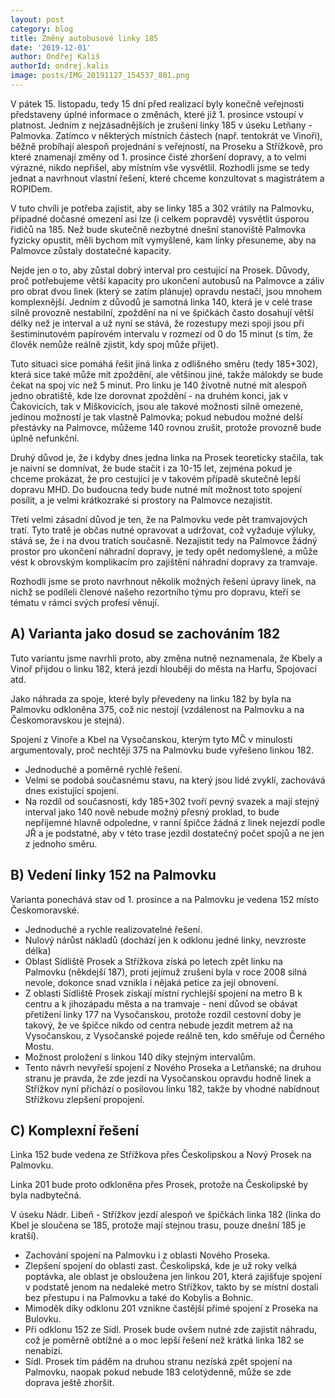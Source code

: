 ```yaml
---
layout: post
category: blog
title: Změny autobusové linky 185
date: '2019-12-01'
author: Ondřej Kališ
authorId: ondrej.kalis
image: posts/IMG_20191127_154537_801.png
---
```

V pátek 15. listopadu, tedy 15 dní před realizací byly konečně veřejnosti představeny úplné informace o změnách, které již 1. prosince vstoupí v platnost. Jedním z nejzásadnějších je zrušení linky 185 v úseku Letňany - Palmovka.  Zatímco v některých místních částech (např. tentokrát ve Vinoři), běžně probíhají alespoň projednání s veřejností, na Proseku a Střížkově, pro které znamenají změny od 1. prosince čisté zhoršení dopravy, a to velmi výrazné, nikdo nepřišel, aby místním vše vysvětlil. Rozhodli jsme se tedy jednat a navrhnout vlastní řešení, které chceme konzultovat s magistrátem a ROPIDem.

V tuto chvíli je potřeba zajistit, aby se linky 185 a 302 vrátily na Palmovku, případné dočasné omezení asi lze (i celkem popravdě) vysvětlit úsporou řidičů na 185. Než bude skutečně nezbytné dnešní stanoviště Palmovka fyzicky opustit, měli bychom mít vymyšlené, kam linky přesuneme, aby na Palmovce zůstaly dostatečné kapacity.

Nejde jen o to, aby zůstal dobrý interval pro cestující na Prosek. Důvody, proč potřebujeme větší kapacity pro ukončení autobusů na Palmovce a záliv pro obrat dvou linek (který se zatím plánuje) opravdu nestačí, jsou mnohem komplexnější. Jedním z důvodů je samotná linka 140, která je v celé trase silně provozně nestabilní, zpoždění na ní ve špičkách často dosahují větší délky než je interval a už nyní se stává, že rozestupy mezi spoji jsou při šestiminutovém papírovém intervalu v rozmezí od 0 do 15 minut (s tím, že člověk nemůže reálně zjistit, kdy spoj může přijet).

Tuto situaci sice pomáhá řešit jiná linka z odlišného směru (tedy 185+302), která sice také může mít zpoždění, ale většinou jiné, takže málokdy se bude čekat na spoj víc než 5 minut. Pro linku je 140 životně nutné mít alespoň jedno obratiště, kde lze dorovnat zpoždění - na druhém konci, jak v Čakovicích, tak v Miškovicích, jsou ale takové možnosti silně omezené, jedinou možností je tak vlastně Palmovka; pokud nebudou možné delší přestávky na Palmovce, můžeme 140 rovnou zrušit, protože provozně bude úplně nefunkční.

Druhý důvod je, že i kdyby dnes jedna linka na Prosek teoreticky stačila, tak je naivní se domnívat, že bude stačit i za 10-15 let, zejména pokud je chceme prokázat, že pro cestující je v takovém případě skutečně lepší dopravu MHD. Do budoucna tedy bude nutné mít možnost toto spojení posílit, a je velmi krátkozraké si prostory na Palmovce nezajistit.

Třetí velmi zásadní důvod je ten, že na Palmovku vede pět tramvajových tratí. Tyto tratě je občas nutné opravovat a udržovat, což vyžaduje výluky, stává se, že i na dvou tratích současně. Nezajistit tedy na Palmovce žádný prostor pro ukončení náhradní dopravy, je tedy opět nedomyšlené, a může vést k obrovským komplikacím pro zajištění náhradní dopravy za tramvaje.

Rozhodli jsme se proto navrhnout několik možných řešení úpravy linek, na nichž se podíleli členové našeho rezortního týmu pro dopravu, kteří se tématu v rámci svých profesí věnují.

## A) Varianta jako dosud se zachováním 182

Tuto variantu jsme navrhli proto, aby změna nutně neznamenala, že Kbely a Vinoř přijdou o linku 182, která jezdí hlouběji do města na Harfu, Spojovací atd.

Jako náhrada za spoje, které byly převedeny na linku 182 by byla na Palmovku odkloněna 375, což nic nestojí (vzdálenost na Palmovku a na Českomoravskou je stejná).

Spojení z Vinoře a Kbel na Vysočanskou, kterým tyto MČ v minulosti argumentovaly, proč nechtějí 375 na Palmovku bude vyřešeno linkou 182.

* Jednoduché a poměrně rychlé řešení.
* Velmi se podobá současnému stavu, na který jsou lidé zvyklí, zachovává dnes existující spojení.
* Na rozdíl od současnosti, kdy 185+302 tvoří pevný svazek a mají stejný interval jako 140 nově nebude možný přesný proklad, to bude nepříjemné hlavně odpoledne, v ranní špičce žádná z linek nejezdí podle JŘ a je podstatné, aby v této trase jezdil dostatečný počet spojů a ne jen z jednoho směru.

## B) Vedení linky 152 na Palmovku

Varianta ponechává stav od 1. prosince a na Palmovku je vedena 152 místo Českomoravské.

* Jednoduché a rychle realizovatelné řešení.
* Nulový nárůst nákladů (dochází jen k odklonu jedné linky, nevzroste délka)
* Oblast Sídliště Prosek a Střížkova získá po letech zpět linku na Palmovku (někdejší 187), proti jejímuž zrušení byla v roce 2008 silná nevole, dokonce snad vznikla i nějaká petice za její obnovení.
* Z oblasti Sídliště Prosek získají místní rychlejší spojení na metro B k centru a k jihozápadu města a na tramvaje - není důvod se obávat přetížení linky 177 na Vysočanskou, protože rozdíl cestovní doby je takový, že ve špičce nikdo od centra nebude jezdit metrem až na Vysočanskou, z Vysočanské pojede reálně ten, kdo směřuje od Černého Mostu.
* Možnost proložení s linkou 140 díky stejným intervalům.
* Tento návrh nevyřeší spojení z Nového Proseka a Letňanské; na druhou stranu je pravda, že zde jezdí na Vysočanskou opravdu hodně linek a Střížkov nyní přichází o posilovou linku 182, takže by vhodné nabídnout Střížkovu zlepšení propojení.

## C) Komplexní řešení

Linka 152 bude vedena ze Střížkova přes Českolipskou a Nový Prosek na Palmovku.

Linka 201 bude proto odkloněna přes Prosek, protože na Českolipské by byla nadbytečná.

V úseku Nádr. Libeň - Střížkov jezdí alespoň ve špičkách linka 182 (linka do Kbel je sloučena se 185, protože mají stejnou trasu, pouze dnešní 185 je kratší).

* Zachování spojení na Palmovku i z oblasti Nového Proseka.
* Zlepšení spojení do oblasti zast. Českolipská, kde je už roky velká poptávka, ale oblast je obsloužena jen linkou 201, která zajišťuje spojení v podstatě jenom na nedaleké metro Střížkov, takto by se místní dostali bez přestupu i na Palmovku a také do Kobylis a Bohnic.
* Mimoděk díky odklonu 201 vznikne častější přímé spojení z Proseka na Bulovku.
* Při odklonu 152 ze Sídl. Prosek bude ovšem nutné zde zajistit náhradu, což je poměrně obtížné a o moc lepší řešení než krátká linka 182 se nenabízí.
* Sídl. Prosek tím páděm na druhou stranu nezíská zpět spojení na Palmovku, naopak pokud nebude 183 celotýdenně, může se zde doprava ještě zhoršit.
